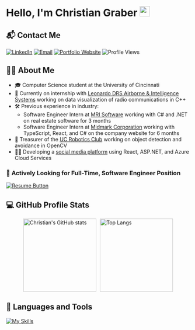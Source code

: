 # Hello, I'm Christian Graber <img src="https://media.giphy.com/media/hvRJCLFzcasrR4ia7z/giphy.gif" width="28px" height="28px">

## 📬 Contact Me

[![LinkedIn](https://img.shields.io/badge/-LinkedIn-blue?style=flat&logo=Linkedin&logoColor=white)](https://www.linkedin.com/in/christian-graber/)
[![Email](https://img.shields.io/badge/-Email-%230077B3?style=flat&logo=gmail&logoColor=white)](mailto:grabercn@mail.uc.edu)
[![Portfolio Website](https://img.shields.io/badge/Portfolio%20Website-4D8CFF?style=flat&logo=github)](https://grabercn.github.io/)
![Profile Views](https://komarev.com/ghpvc/?username=grabercn&color=FFA500)

## 👨‍💻 About Me

- 🎓 Computer Science student at the University of Cincinnati
- 📡 Currently on internship with [Leonardo DRS Airborne & Intelligence Systems](https://www.leonardodrs.com/who-we-are/our-segments/airborne-intelligence-systems/) working on data visualization of radio communications in C++
- 🛠️ Previous experience in industry:
  - Software Engineer Intern at [MRI Software](https://www.mrisoftware.com/about/) working with C# and .NET on real estate software for 3 months
  - Software Engineer Intern at [Midmark Corporation](https://www.midmark.com/about-us) working with TypeScript, React, and C# on the company website for 6 months
- 🤖 Treasurer of the [UC Robotics Club](https://ucrobotics.gitlab.io/) working on object detection and avoidance in OpenCV
- 🧑‍💻 Developing a [social media platform](https://github.com/grabercn/ForumHub-FrontEnd) using React, ASP.NET, and Azure Cloud Services

### 💼 **Actively Looking for Full-Time, Software Engineer Position**

[![Resume Button](https://img.shields.io/badge/View%20My%20Resume-blue?style=for-the-badge)](./Graber_Christian_Resume_2024.pdf)

## 💻 GitHub Profile Stats

<div style="display: flex; justify-content: center; gap: 10px;">
  <img src="https://github-readme-stats.vercel.app/api?username=grabercn&show_icons=true&theme=radical&hide_rank=true" alt="Christian's GitHub stats" style="height: 200px;" />
  <img src="https://github-readme-stats.vercel.app/api/top-langs/?username=grabercn&layout=compact&theme=radical" alt="Top Langs" style="height: 200px;" />
</div>

## 🧰 Languages and Tools

[![My Skills](https://skillicons.dev/icons?i=html,css,js,ts,cs,java,py,bash,cpp,react,nodejs,dotnet,spring,materialui,azure,linux,mongodb,mysql,postgres,postman,idea,visualstudio&perline=11)](https://skillicons.dev)